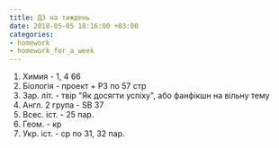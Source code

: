 ```yaml
---
title: ДЗ на тиждень
date: 2018-05-05 18:16:00 +03:00
categories:
- homework
- homework_for_a_week
---
```


1. Химия - 1, 4 66
2. Біологія - проект + РЗ по 57 стр
3. Зар. літ. - твір "Як досягти успіху", або фанфікшн на вільну тему
4. Англ. 2 група - SB 37
5. Всес. іст. - 25 пар.
6. Геом. - кр
7. Укр. іст. - ср по 31, 32 пар.